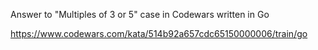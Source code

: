 Answer to "Multiples of 3 or 5" case in Codewars written in Go

https://www.codewars.com/kata/514b92a657cdc65150000006/train/go